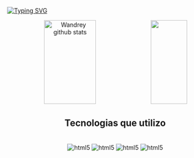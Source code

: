 [![Typing SVG](https://readme-typing-svg.herokuapp.com/?color=5432CA&size=35&center=true&vCenter=true&width=1000&lines=HELLO,+My+name+is+Wandrey;I'm+a+programming+student;I'm+from+Brazil;;Be+Welcome!+:%29)](https://git.io/typing-svg)

<div align="center">  
  <img width="49%" height="195px" src="https://github-readme-stats.vercel.app/api?username=wandrey7&show_icons=true&count_private=true&hide_border=true&title_color=ff91a4&icon_color=ff91a4&text_color=c9d1d9&bg_color=0d1117" alt="Wandrey github stats" /> 
  <img width="41%" height="195px" src="https://github-readme-stats.vercel.app/api?username=wandrey7&show_icons=true&bg_color=333&text_color=fff&title_color=D1D1D1&icon_color=D1D1D1&border_radius=8&hide=prs&include_all_commits=true" />
</div>

<h2 align="center" >Tecnologias que utilizo</h2>

<div style="display: inline_block" align="center"><br/>
<img align="center" alt="html5" src="https://img.shields.io/badge/HTML5-E34F26?style=for-the-badge&logo=html5&logoColor=white"/>
<img align="center" alt="html5" src="https://img.shields.io/badge/CSS3-1572B6?style=for-the-badge&logo=css3&logoColor=white"/>
<img align="center" alt="html5" src="https://img.shields.io/badge/JavaScript-F7DF1E?style=for-the-badge&logo=javascript&logoColor=black"/>
<img align="center" alt="html5" src="https://img.shields.io/badge/Node.js-43853D?style=for-the-badge&logo=node.js&logoColor=white"/>
<br/></div>

